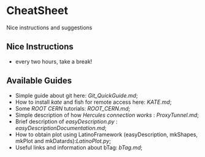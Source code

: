 # CheatSheet
Nice instructions and suggestions

## Nice Instructions

 * every two hours, take a break!  
## Available Guides

 * Simple guide about git here: *Git_QuickGuide.md*;
 * How to install *kate* and fish for remote access here: *KATE.md*;
 * Some *ROOT CERN* tutorials: *ROOT_CERN.md*;
 * Simple description of how *Hercules connection works* : *ProxyTunnel.md*; 
 * Brief description of *easyDescription.py* : *easyDescriptionDocumentation.md*;
 * How to obtain plot using LatinoFramework (easyDescription, mkShapes, mkPlot and mkDatards):*LatinoPlot.py*;
 * Useful links and information about bTag: *bTag.md*;
 